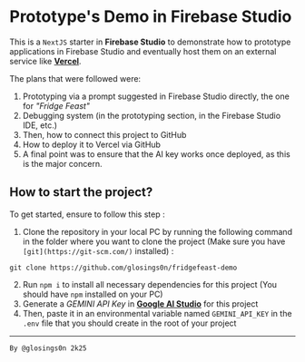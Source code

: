 # Prototype's Demo in Firebase Studio

This is a `NextJS` starter in **Firebase Studio** to demonstrate how to prototype applications in Firebase Studio and eventually host them on an external service like **[Vercel](https://vercel.com)**.

The plans that were followed were:
1. Prototyping via a prompt suggested in Firebase Studio directly, the one for *"Fridge Feast"*
2. Debugging system (in the prototyping section, in the Firebase Studio IDE, etc.)
3. Then, how to connect this project to GitHub
4. How to deploy it to Vercel via GitHub
5. A final point was to ensure that the AI key works once deployed, as this is the major concern.

## How to start the project?

To get started, ensure to follow this step :
1. Clone the repository in your local PC by running the following command in the folder where you want to clone the project (Make sure you have `[git](https://git-scm.com/)` installed) :
  ```
  git clone https://github.com/glosings0n/fridgefeast-demo
  ```

2. Run `npm i` to install all necessary dependencies for this project (You should have `npm` installed on your PC)
3. Generate a *GEMINI API Key* in **[Google AI Studio](https://ai.dev)** for this project
4. Then, paste it in an environmental variable named `GEMINI_API_KEY` in the `.env` file that you should create in the root of your project

---
`By @glosings0n 2k25`
